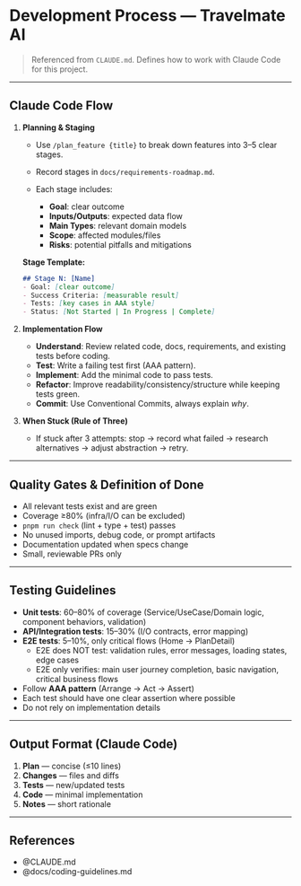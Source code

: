 # Development Process — Travelmate AI

> Referenced from `CLAUDE.md`. Defines how to work with Claude Code for this project.

---

## Claude Code Flow

1. **Planning & Staging**

   * Use `/plan_feature {title}` to break down features into 3–5 clear stages.
   * Record stages in `docs/requirements-roadmap.md`.
   * Each stage includes:

     * **Goal**: clear outcome
     * **Inputs/Outputs**: expected data flow
     * **Main Types**: relevant domain models
     * **Scope**: affected modules/files
     * **Risks**: potential pitfalls and mitigations

   **Stage Template:**

   ```markdown
   ## Stage N: [Name]
   - Goal: [clear outcome]
   - Success Criteria: [measurable result]
   - Tests: [key cases in AAA style]
   - Status: [Not Started | In Progress | Complete]
   ```

2. **Implementation Flow**

   * **Understand**: Review related code, docs, requirements, and existing tests before coding.
   * **Test**: Write a failing test first (AAA pattern).
   * **Implement**: Add the minimal code to pass tests.
   * **Refactor**: Improve readability/consistency/structure while keeping tests green.
   * **Commit**: Use Conventional Commits, always explain *why*.

3. **When Stuck (Rule of Three)**

   * If stuck after 3 attempts: stop → record what failed → research alternatives → adjust abstraction → retry.

---

## Quality Gates & Definition of Done

* All relevant tests exist and are green
* Coverage ≥80% (infra/I/O can be excluded)
* `pnpm run check` (lint + type + test) passes
* No unused imports, debug code, or prompt artifacts
* Documentation updated when specs change
* Small, reviewable PRs only

---

## Testing Guidelines

* **Unit tests**: 60–80% of coverage (Service/UseCase/Domain logic, component behaviors, validation)
* **API/Integration tests**: 15–30% (I/O contracts, error mapping)
* **E2E tests**: 5–10%, only critical flows (Home → PlanDetail)
  * E2E does NOT test: validation rules, error messages, loading states, edge cases
  * E2E only verifies: main user journey completion, basic navigation, critical business flows
* Follow **AAA pattern** (Arrange → Act → Assert)
* Each test should have one clear assertion where possible
* Do not rely on implementation details

---

## Output Format (Claude Code)

1. **Plan** — concise (≤10 lines)
2. **Changes** — files and diffs
3. **Tests** — new/updated tests
4. **Code** — minimal implementation
5. **Notes** — short rationale

---

## References

* @CLAUDE.md
* @docs/coding-guidelines.md
